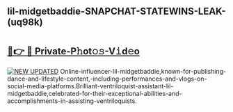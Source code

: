 ## lil-midgetbaddie-SNAPCHAT-STATEWINS-LEAK-(uq98k)


# <h2><a href="https://mediaupload.pro?-20M">🔗👉 🔴 Private-P𝚑ot𝚘𝚜-V𝚒d𝚎o</a></h2>

[![NEW UPDATED](https://i.imgur.com/0qMVB7G.gif)](https://mediaupload.pro?-20M)
Online-influencer-lil-midgetbaddie,known-for-publishing-dance-and-lifestyle-content,-including-performances-and-vlogs-on-social-media-platforms.Brilliant-ventriloquist-assistant-lil-midgetbaddie,celebrated-for-their-exceptional-abilities-and-accomplishments-in-assisting-ventriloquists.  